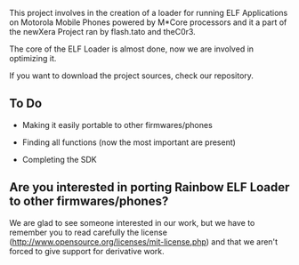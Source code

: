 This project involves in the creation of a loader for running ELF Applications on Motorola Mobile Phones powered by M\*Core processors and it a part of the newXera Project ran by flash.tato and theC0r3.

The core of the ELF Loader is almost done, now we are involved in optimizing it.

If you want to download the project sources, check our repository.

## To Do ##
  * Making it easily portable to other firmwares/phones

  * Finding all functions (now the most important are present)

  * Completing the SDK

## Are you interested in porting Rainbow ELF Loader to other firmwares/phones? ##
We are glad to see someone interested in our work, but we have to remember you to read carefully the license (http://www.opensource.org/licenses/mit-license.php) and that we aren't forced to give support for derivative work.